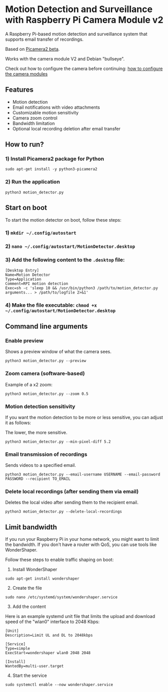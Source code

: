# Motion Detection and Surveillance with Raspberry Pi Camera Module v2

A Raspberry Pi-based motion detection and surveillance system that supports email transfer of recordings.

Based on [Picamera2 beta](https://github.com/raspberrypi/picamera2).

Works with the camera module V2 and Debian "bullseye".

Check out how to configure the camera before continuing: [how to configure the camera modules](https://www.raspberrypi.com/documentation/accessories/camera.html#if-you-do-need-to-alter-the-configuration)

## Features

- Motion detection
- Email notifications with video attachments
- Customizable motion sensitivity
- Camera zoom control
- Bandwidth limitation
- Optional local recording deletion after email transfer

## How to run?

### 1) Install Picamera2 package for Python

~~~
sudo apt-get install -y python3-picamera2
~~~

### 2) Run the application

~~~
python3 motion_detector.py
~~~

## Start on boot

To start the motion detector on boot, follow these steps:

### 1) `mkdir ~/.config/autostart`

### 2) `nano ~/.config/autostart/MotionDetector.desktop`

### 3) Add the following content to the `.desktop` file:

~~~
[Desktop Entry]
Name=Motion Detector
Type=Application
Comment=RPI motion detection
Exec=sh -c 'sleep 10 && /usr/bin/python3 /path/to/motion_detector.py arguments... > /path/to/logfile 2>&1'
~~~

### 4) Make the file executable: `chmod +x ~/.config/autostart/MotionDetector.desktop`

## Command line arguments

### Enable preview

Shows a preview window of what the camera sees.

~~~
python3 motion_detector.py --preview
~~~

### Zoom camera (software-based)

Example of a x2 zoom:

~~~
python3 motion_detector.py --zoom 0.5
~~~

### Motion detection sensitivity

If you want the motion detection to be more or less sensitive, you can adjust it as follows:

The lower, the more sensitive.

~~~
python3 motion_detector.py --min-pixel-diff 5.2
~~~

### Email transmission of recordings

Sends videos to a specified email.

~~~
python3 motion_detector.py --email-username USERNAME --email-password PASSWORD --recipient TO_EMAIL
~~~

### Delete local recordings (after sending them via email)

Deletes the local video after sending them to the recipient email.

~~~
python3 motion_detector.py --delete-local-recordings
~~~

## Limit bandwidth

If you run your Raspberry Pi in your home network, you might want to limit the bandwidth. If you don't have a router with QoS, you can use tools like WonderShaper.

Follow these steps to enable traffic shaping on boot:

1) Install WonderShaper
~~~
sudo apt-get install wondershaper
~~~

2) Create the file
~~~
sudo nano /etc/systemd/system/wondershaper.service
~~~

3) Add the content

Here is an example systemd unit file that limits the upload and download speed of the "wlan0" interface to 2048 Kbps:

~~~
[Unit]
Description=Limit UL and DL to 2048kbps

[Service]
Type=simple
ExecStart=wondershaper wlan0 2048 2048

[Install]
WantedBy=multi-user.target
~~~

4) Start the service
~~~
sudo systemctl enable --now wondershaper.service
~~~